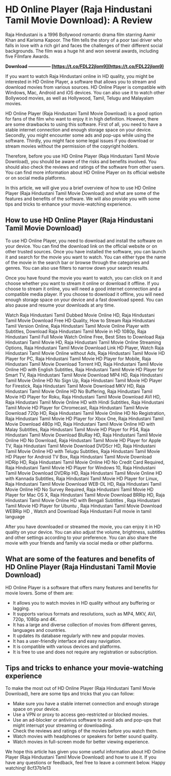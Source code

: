 # HD Online Player (Raja Hindustani Tamil Movie Download): A Review
 
Raja Hindustani is a 1996 Bollywood romantic drama film starring Aamir Khan and Karisma Kapoor. The film tells the story of a poor taxi driver who falls in love with a rich girl and faces the challenges of their different social backgrounds. The film was a huge hit and won several awards, including five Filmfare Awards.
 
**Download ————— [https://t.co/FDL22jIom9](https://t.co/FDL22jIom9)**


 
If you want to watch Raja Hindustani online in HD quality, you might be interested in HD Online Player, a software that allows you to stream and download movies from various sources. HD Online Player is compatible with Windows, Mac, Android and iOS devices. You can also use it to watch other Bollywood movies, as well as Hollywood, Tamil, Telugu and Malayalam movies.
 
HD Online Player (Raja Hindustani Tamil Movie Download) is a good option for fans of the film who want to enjoy it in high definition. However, there are some drawbacks to using this software. First of all, you need to have a stable internet connection and enough storage space on your device. Secondly, you might encounter some ads and pop-ups while using the software. Thirdly, you might face some legal issues if you download or stream movies without the permission of the copyright holders.
 
Therefore, before you use HD Online Player (Raja Hindustani Tamil Movie Download), you should be aware of the risks and benefits involved. You should also check the reviews and ratings of the software from other users. You can find more information about HD Online Player on its official website or on social media platforms.
  
In this article, we will give you a brief overview of how to use HD Online Player (Raja Hindustani Tamil Movie Download) and what are some of the features and benefits of the software. We will also provide you with some tips and tricks to enhance your movie-watching experience.
 
## How to use HD Online Player (Raja Hindustani Tamil Movie Download)
 
To use HD Online Player, you need to download and install the software on your device. You can find the download link on the official website or on other trusted sources. Once you have installed the software, you can launch it and search for the movie you want to watch. You can either type the name of the movie in the search bar or browse through the categories and genres. You can also use filters to narrow down your search results.
 
Once you have found the movie you want to watch, you can click on it and choose whether you want to stream it online or download it offline. If you choose to stream it online, you will need a good internet connection and a compatible media player. If you choose to download it offline, you will need enough storage space on your device and a fast download speed. You can also pause and resume your downloads at any time.
 
Watch Raja Hindustani Tamil Dubbed Movie Online HD,  Raja Hindustani Tamil Movie Download Free HD Quality,  How to Stream Raja Hindustani Tamil Version Online,  Raja Hindustani Tamil Movie Online Player with Subtitles,  Download Raja Hindustani Tamil Movie in HD 1080p,  Raja Hindustani Tamil Full Movie Watch Online Free,  Best Sites to Download Raja Hindustani Tamil Movie HD,  Raja Hindustani Tamil Movie Online Streaming Options,  Raja Hindustani Tamil Movie Download Link HD Player,  Watch Raja Hindustani Tamil Movie Online without Ads,  Raja Hindustani Tamil Movie HD Player for PC,  Raja Hindustani Tamil Movie HD Player for Mobile,  Raja Hindustani Tamil Movie Download Torrent HD,  Raja Hindustani Tamil Movie Online HD with English Subtitles,  Raja Hindustani Tamil Movie HD Player for Smart TV,  Raja Hindustani Tamil Movie Download MP4 HD,  Raja Hindustani Tamil Movie Online HD No Sign Up,  Raja Hindustani Tamil Movie HD Player for Firestick,  Raja Hindustani Tamil Movie Download MKV HD,  Raja Hindustani Tamil Movie Online HD No Buffering,  Raja Hindustani Tamil Movie HD Player for Roku,  Raja Hindustani Tamil Movie Download AVI HD,  Raja Hindustani Tamil Movie Online HD with Hindi Subtitles,  Raja Hindustani Tamil Movie HD Player for Chromecast,  Raja Hindustani Tamil Movie Download 720p HD,  Raja Hindustani Tamil Movie Online HD No Registration,  Raja Hindustani Tamil Movie HD Player for Xbox One,  Raja Hindustani Tamil Movie Download 480p HD,  Raja Hindustani Tamil Movie Online HD with Malay Subtitles,  Raja Hindustani Tamil Movie HD Player for PS4,  Raja Hindustani Tamil Movie Download BluRay HD,  Raja Hindustani Tamil Movie Online HD No Download,  Raja Hindustani Tamil Movie HD Player for Apple TV,  Raja Hindustani Tamil Movie Download DVDScr HD,  Raja Hindustani Tamil Movie Online HD with Telugu Subtitles,  Raja Hindustani Tamil Movie HD Player for Android TV Box,  Raja Hindustani Tamil Movie Download HDRip HD,  Raja Hindustani Tamil Movie Online HD No Credit Card Required,  Raja Hindustani Tamil Movie HD Player for Windows 10,  Raja Hindustani Tamil Movie Download DVDRip HD,  Raja Hindustani Tamil Movie Online HD with Kannada Subtitles,  Raja Hindustani Tamil Movie HD Player for Linux,  Raja Hindustani Tamil Movie Download WEB-DL HD,  Raja Hindustani Tamil Movie Online HD No Survey Required,  Raja Hindustani Tamil Movie HD Player for Mac OS X,  Raja Hindustani Tamil Movie Download BRRip HD,  Raja Hindustani Tamil Movie Online HD with Bengali Subtitles ,  Raja Hindustani Tamil Movie HD Player for Ubuntu ,  Raja Hindustani Tamil Movie Download WEBRip HD ,  Watch and Download Raja Hindustani Full movie in tamil language
 
After you have downloaded or streamed the movie, you can enjoy it in HD quality on your device. You can also adjust the volume, brightness, subtitles and other settings according to your preference. You can also share the movie with your friends and family via social media or other platforms.
 
## What are some of the features and benefits of HD Online Player (Raja Hindustani Tamil Movie Download)
 
HD Online Player is a software that offers many features and benefits for movie lovers. Some of them are:
 
- It allows you to watch movies in HD quality without any buffering or lagging.
- It supports various formats and resolutions, such as MP4, MKV, AVI, 720p, 1080p and 4K.
- It has a large and diverse collection of movies from different genres, languages and countries.
- It updates its database regularly with new and popular movies.
- It has a user-friendly interface and easy navigation.
- It is compatible with various devices and platforms.
- It is free to use and does not require any registration or subscription.

## Tips and tricks to enhance your movie-watching experience
 
To make the most out of HD Online Player (Raja Hindustani Tamil Movie Download), here are some tips and tricks that you can follow:

- Make sure you have a stable internet connection and enough storage space on your device.
- Use a VPN or proxy to access geo-restricted or blocked movies.
- Use an ad-blocker or antivirus software to avoid ads and pop-ups that might interrupt your streaming or downloading.
- Check the reviews and ratings of the movies before you watch them.
- Watch movies with headphones or speakers for better sound quality.
- Watch movies in full-screen mode for better viewing experience.

We hope this article has given you some useful information about HD Online Player (Raja Hindustani Tamil Movie Download) and how to use it. If you have any questions or feedback, feel free to leave a comment below. Happy watching!
 8cf37b1e13
 
